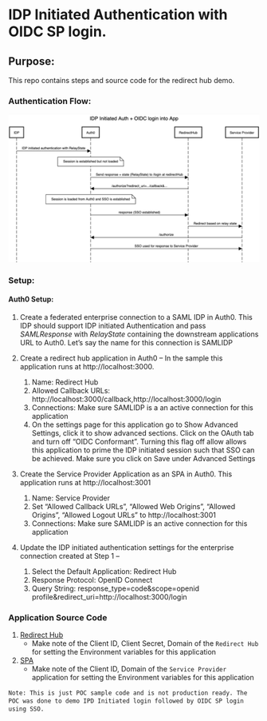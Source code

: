 # IDP Initiated Authentication with OIDC SP login. 

## Purpose:
This repo contains steps and source code for the redirect hub demo.

### Authentication Flow:
 ![IDP Initiated flow](/IDP-Auth-authorize-SequenceDiagram.jpg) 

### Setup:

#### Auth0 Setup:

1. Create a federated enterprise connection to a SAML IDP in Auth0. This IDP should support IDP initiated Authentication and pass *SAMLResponse* with *RelayState* containing the downstream applications URL to Auth0. Let’s say the name for this connection is SAMLIDP

2. Create a redirect hub application in Auth0 – In the sample this application runs at http://localhost:3000. 
    1. Name: Redirect Hub
    2. Allowed Callback URLs: http://localhost:3000/callback,http://localhost:3000/login
    3. Connections: Make sure SAMLIDP is a an active connection for this application
    4.	On the settings page for this application go to Show Advanced Settings, click it to show advanced sections. Click on the OAuth tab and turn off “OIDC Conformant”. Turning this flag off allow allows this application to prime the IDP initiated session such that SSO can be achieved. Make sure you click on Save under Advanced Settings

3.	Create the Service Provider Application as an SPA in Auth0. This application runs at http://localhost:3001
    1.	Name: Service Provider
    2.	Set “Allowed Callback URLs”, “Allowed Web Origins”, “Allowed Origins”, “Allowed Logout URLs” to http://localhost:3001 
    3.	Connections: Make sure SAMLIDP is an active connection for this application

4.	Update the IDP initiated authentication settings for the enterprise connection created at Step 1 – 
    1.	Select the Default Application: Redirect Hub
    2.  Response Protocol: OpenID Connect
    3.	Query String: response_type=code&scope=openid profile&redirect_uri=http://localhost:3000/login

### Application Source Code
1. [Redirect Hub](/redirecthub)
    - Make note of the Client ID, Client Secret, Domain of the `Redirect Hub` for setting the Environment variables for this application      
2. [SPA](/spa)
    - Make note of the Client ID, Domain of the `Service Provider` application for setting the Environment variables for this application

```
Note: This is just POC sample code and is not production ready. The POC was done to demo IPD Initiated login followed by OIDC SP login using SSO.
```
 

